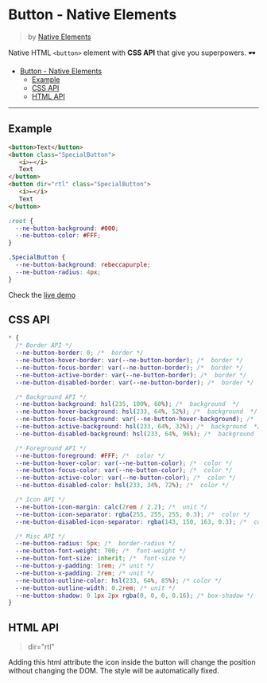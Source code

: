 # Button - Native Elements
> by [Native Elements](https://github.com/equinusocio/native-elements)

Native HTML `<button>` element with **CSS API** that give you superpowers. 🕶

<!-- TOC -->

- [Button - Native Elements](#button---native-elements)
  - [Example](#example)
  - [CSS API](#css-api)
  - [HTML API](#html-api)

<!-- /TOC -->

---

## Example
```html
<button>Text</button>
<button class="SpecialButton">
   <i>←</i>
   Text
</button>
<button dir="rtl" class="SpecialButton">
   <i>←</i>
   Text
</button>
```

```css
:root {
  --ne-button-background: #000;
  --ne-button-color: #FFF;
}

.SpecialButton {
  --ne-button-background: rebeccapurple;
  --ne-button-radius: 4px;
}
```

Check the [live demo](https://ne-button.stackblitz.io/)


## CSS API

```css
* {
  /* Border API */
  --ne-button-border: 0; /*  border */
  --ne-button-hover-border: var(--ne-button-border); /*  border */
  --ne-button-focus-border: var(--ne-button-border); /*  border */
  --ne-button-active-border: var(--ne-button-border); /*  border */
  --ne-button-disabled-border: var(--ne-button-border); /*  border */

  /* Background API */
  --ne-button-background: hsl(235, 100%, 60%); /*  background  */
  --ne-button-hover-background: hsl(233, 64%, 52%); /*  background  */
  --ne-button-focus-background: var(--ne-button-hover-background); /*  background  */
  --ne-button-active-background: hsl(233, 64%, 32%); /*  background  */
  --ne-button-disabled-background: hsl(233, 64%, 96%); /*  background  */

  /* Foreground API */
  --ne-button-foreground: #FFF; /*  color */
  --ne-button-hover-color: var(--ne-button-color); /*  color */
  --ne-button-focus-color: var(--ne-button-color); /*  color */
  --ne-button-active-color: var(--ne-button-color); /*  color */
  --ne-button-disabled-color: hsl(233, 34%, 72%); /*  color */

  /* Icon API */
  --ne-button-icon-margin: calc(2rem / 2.2); /*  unit */
  --ne-button-icon-separator: rgba(255, 255, 255, 0.3); /*  color */
  --ne-button-disabled-icon-separator: rgba(143, 150, 163, 0.3); /*  color */

  /* Misc API */
  --ne-button-radius: 5px; /*  border-radius */
  --ne-button-font-weight: 700; /*  font-weight */
  --ne-button-font-size: inherit; /*  font-size */
  --ne-button-y-padding: 1rem; /* unit */
  --ne-button-x-padding: 2rem; /* unit */
  --ne-button-outline-color: hsl(233, 64%, 85%); /* color */
  --ne-button-outline-width: 0.2rem; /* unit */
  --ne-button-shadow: 0 1px 2px rgba(0, 0, 0, 0.16); /* box-shadow */
}
```
## HTML API

> dir="rtl"

Adding this html attribute the icon inside the button will change the position without changing the DOM. The style will be automatically fixed.
